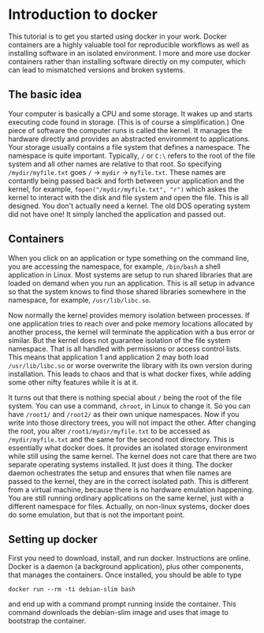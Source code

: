# Introduction to docker

This tutorial is to get you started using docker in your work. Docker containers are a highly valuable tool for reproducible workflows as well as installing software in an isolated environment. I more and more use docker containers rather than installing software directly on my computer, which can lead to mismatched versions and broken systems.

## The basic idea

Your computer is basically a CPU and some storage. It wakes up and starts executing code found in storage. (This is of course a simplification.) One piece of software the computer runs is called the kernel. It manages the hardware directly and provides an abstracted environment to applications. Your storage usually contains a file system that defines a namespace. The namespace is quite important. Typically, `/` or `C:\` refers to the root of the file system and all other names are relative to that root. So specifying `/mydir/myfile.txt` goes `/` -> `mydir` -> `myfile.txt`. These names are contantly being passed back and forth between your application and the kernel, for example, `fopen("/mydir/myfile.txt", "r")` which askes the kernel to interact with the disk and file system and open the file. This is all designed. You don't actually need a kernel. The old DOS operating system did not have one! It simply lanched the application and passed out.

## Containers

When you click on an application or type something on the command line, you are accessing the namespace, for example, `/bin/bash` a shell application in Linux. Most systems are setup to run shared libraries that are loaded on demand when you run an application. This is all setup in advance so that the system knows to find those shared libraries somewhere in the namespace, for example, `/usr/lib/libc.so`.

Now normally the kernel provides memory isolation between processes. If one application tries to reach over and poke memory locations allocated by another process, the kernel will terminate the application with a bus error or similar. But the kernel does not guarantee isolation of the file system namespace. That is all handled with permissions or access control lists. This means that application 1 and application 2 may both load `/usr/lib/libc.so` or worse overwrite the library with its own version during installation. This leads to chaos and that is what docker fixes, while adding some other nifty features while it is at it.

It turns out that there is nothing special about `/` being the root of the file system. You can use a command, `chroot`, in Linux to change it. So you can have `/root1/` and `/root2/` as their own unique namespaces. Now if you write into those directory trees, you will not impact the other. After changing the root, you alter `/root1/mydir/myfile.txt` to be accessed as `/mydir/myfile.txt` and the same for the second root directory. This is essentially what docker does. It provides an isolated storage environment while still using the same kernel. The kernel does not care that there are two separate operating systems installed. It just does it thing. The docker daemon ochestrates the setup and ensures that when file names are passed to the kernel, they are in the correct isolated path. This is different from a virtual machine, because there is no hardware emulation happening. You are still running ordinary applications on the same kernel, just with a different namespace for files. Actually, on non-linux systems, docker does do some emulation, but that is not the important point.

## Setting up docker

First you need to download, install, and run docker. Instructions are online. Docker is a daemon (a background application), plus other components, that manages the containers. Once installed, you should be able to type
```
docker run --rm -ti debian-slim bash
```
and end up with a command prompt running inside the container. This command downloads the debian-slim image and uses that image to bootstrap the container.

